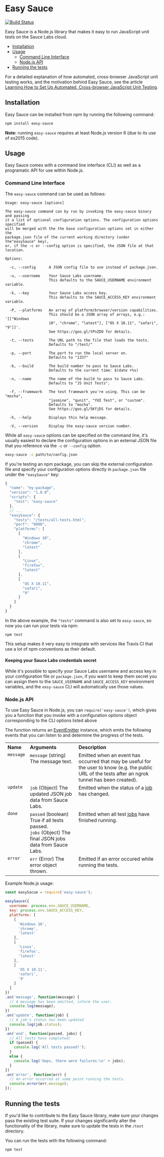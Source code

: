 # Easy Sauce

[![Build Status](https://secure.travis-ci.org/philipwalton/easy-sauce.png)](http://travis-ci.org/philipwalton/easy-sauce)

Easy Sauce is a Node.js library that makes it easy to run JavaScript unit tests on the Sauce Labs cloud.

* [Installation](#installation)
* [Usage](#usage)
  * [Command Line Interface](#command-line-interface)
  * [Node.js API](#nodejs-api)
* [Running the tests](#running-the-tests)

For a detailed explanation of how automated, cross-browser JavaScript unit testing works, and the motivation behind Easy Sauce, see the article [Learning How to Set Up Automated, Cross-browser JavaScript Unit Testing](https://philipwalton.com/articles/learning-how-to-set-up-automated-cross-browser-javascript-unit-testing/).

## Installation

Easy Sauce can be installed from npm by running the following command:

```sh
npm install easy-sauce
```

**Note:** running `easy-sauce` requires at least Node.js version 6 (due to its use of es2015 code).

## Usage

Easy Sauce comes with a command line interface (CLI) as well as a programatic API for use within Node.js.

### Command Line Interface

The `easy-sauce` command can be used as follows:

```
Usage: easy-sauce [options]

The easy-sauce command can by run by invoking the easy-sauce binary and passing
it a list of optional configuration options. The configuration options specified
will be merged with the the base configuration options set in either the
package.json file of the current working directory (under the"easySauce" key),
or, if the -c or --config option is specified, the JSON file at that location.

Options:

  -c, --config      A JSON config file to use instead of package.json.

  -u, --username    Your Sauce Labs username.
                    This defaults to the SAUCE_USERNAME environment variable.

  -k, --key         Your Sauce Labs access key.
                    This defaults to the SAUCE_ACCESS_KEY environment variable.

  -P, --platforms   An array of platform/browser/version capabilities.
                    This should be a JSON array of arrays, e.g.: '[["Windows
                    10", "chrome", "latest"], ["OS X 10.11", "safari", "9"]]'.
                    See https://goo.gl/tPnZDO for details.

  -t, --tests       The URL path to the file that loads the tests.
                    Defaults to "/test/"

  -p, --port        The port to run the local server on.
                    Defaults to "1337"

  -b, --build       The build number to pass to Sauce Labs.
                    Defaults to the current time: $(date +%s)

  -n, --name        The name of the build to pass to Sauce Labs.
                    Defaults to "JS Unit Tests".

  -f, --framework   The test framework you're using. This can be "mocha",
                    "jasmine", "qunit", "YUI Test", or "custom".
                    Defaults to "mocha".
                    See https://goo.gl/5KfjDS for details.

  -h, --help        Displays this help message.

  -V, --version     Display the easy-sauce version number.
```

While all `easy-sauce` options can be specified on the command line, it's usually easiest to declare the configuration options in an external JSON file that you reference via the `-c` or `--config` option.

```sh
easy-sauce -c path/to/config.json
```

If you're testing an npm package, you can skip the external configuration file and specify your configuration options directly in `package.json` file under the `"easySauce"` key:


```js
{
  "name": "my-package",
  "version": "1.0.0",
  "scripts": {
    "test": "easy-sauce"
  },
  // ...
  "easySauce": {
    "tests": "/tests/all-tests.html",
    "port": "8080",
    "platforms": [
      [
        "Windows 10",
        "chrome",
        "latest"
      ],
      [
        "Linux",
        "firefox",
        "latest"
      ],
      [
        "OS X 10.11",
        "safari",
        "9"
      ]
    ]
  }
}
```

In the above example, the `"tests"` command is also set to `easy-sauce`, so now you can run your tests via npm:

```
npm test
```

This setup makes it very easy to integrate with services like Travis CI that use a lot of npm conventions as their default.


#### Keeping your Sauce Labs credentials secret

While it's possible to specify your Sauce Labs username and access key in your configuration file or `package.json`, if you want to keep them secret you can assign them to the `SAUCE_USERNAME` and `SAUCE_ACCESS_KEY` environment variables, and the `easy-sauce` CLI will automatically use those values.

### Node.js API

To use Easy Sauce in Node.js, you can `require('easy-sauce')`, which gives you a function that you invoke with a configuration options object corresponding to the CLI options listed above

The function returns an [EventEmitter](https://nodejs.org/api/events.html#events_class_eventemitter) instance, which emits the following events that you can listen to and determine the progress of the tests.

<table>
  <tr valign="top">
    <th align="left">Name</th>
    <th align="left">Arguments</th>
    <th align="left">Description</th>
  </tr>
  <tr valign="top">
    <td><code>message</code></td>
    <td><code>message</code> (string) The message text.</td>
    <td>Emitted when an event has occurred that may be useful for the user to know (e.g. the public URL of the tests after an ngrok tunnel has been created).</td>
  </tr>
  <tr valign="top">
    <td><code>update</code></td>
    <td><code>job</code> (Object) The updated JSON job data from Sauce Labs.</td>
    <td>Emitted when the status of a <a href="https://wiki.saucelabs.com/display/DOCS/JavaScript+Unit+Testing+Methods">job</a> has changed.</td>
  </tr>
  <tr valign="top">
    <td><code>done</code></td>
    <td>
      <code>passed</code> (boolean) True if all tests passed.<br>
      <code>jobs</code> (Object) The final JSON jobs data from Sauce Labs.
    </td>
    <td>Emitted when all test <a href="https://wiki.saucelabs.com/display/DOCS/JavaScript+Unit+Testing+Methods">jobs</a> have finished running.</td>
  </tr>
  <tr valign="top">
    <td><code>error</code></td>
    <td><code>err</code> (Error) The error object thrown.
    <td>Emitted if an error occured while running the tests.</td>
  </tr>
</table>

Example Node.js usage:

```js
const easySacue = require('easy-sauce');

easySauce({
  username: process.env.SAUCE_USERNAME,
  key: process.env.SAUCE_ACCESS_KEY,
  platforms: [
    [
      'Windows 10',
      'chrome',
      'latest'
    ],
    [
      'Linux',
      'firefox',
      'latest'
    ],
    [
      'OS X 10.11',
      'safari',
      '9'
    ]
  ]
})
.on('message', function(message) {
  // A message has been emitted, inform the user.
  console.log(message);
})
.on('update', function(job) {
  // A job's status has been updated
  console.log(job.status);
})
.on('end', function(passed, jobs) {
  // All tests have completed!
  if (passed) {
    console.log('All tests passed!');
  }
  else {
    console.log('Oops, there were failures:\n' + jobs);
  }
})
.on('error', function(err) {
  // An error occurred at some point running the tests.
  console.error(err.message);
});
```

## Running the tests

If you'd like to contribute to the Easy Sauce library, make sure your changes pass the existing test suite. If your changes significantly alter the functionality of the library, make sure to update the tests in the `/test` directory.

You can run the tests with the following command:

```
npm test
```
